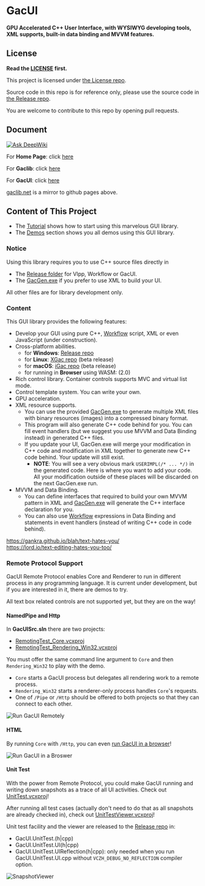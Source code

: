 # GacUI

**GPU Accelerated C++ User Interface, with WYSIWYG developing tools, XML supports, built-in data binding and MVVM features.**

## License

**Read the [LICENSE](https://github.com/vczh-libraries/GacUI/blob/master/LICENSE.md) first.**

This project is licensed under [the License repo](https://github.com/vczh-libraries/License).

Source code in this repo is for reference only, please use the source code in [the Release repo](https://github.com/vczh-libraries/Release).

You are welcome to contribute to this repo by opening pull requests.

## Document

[![Ask DeepWiki](https://deepwiki.com/badge.svg)](https://deepwiki.com/vczh-libraries/GacUI)

For **Home Page**: click [here](http://vczh-libraries.github.io)

For **Gaclib**: click [here](http://vczh-libraries.github.io/doc/current/home.html)

For **GacUI**: click [here](http://vczh-libraries.github.io/doc/current/gacui/home.html)

[gaclib.net](http://gaclib.net/) is a mirror to github pages above.

## Content of This Project

- The [Tutorial](http://vczh-libraries.github.io/doc/current/gacui/running.html) shows how to start using this marvelous GUI library.
- The [Demos](http://vczh-libraries.github.io/demo.html) section shows you all demos using this GUI library.

### Notice

Using this library requires you to use C++ source files directly in

- The [Release folder](https://github.com/vczh-libraries/GacUI/tree/master/Release) for Vlpp, Workflow or GacUI.
- The [GacGen.exe](https://github.com/vczh-libraries/GacUI/tree/master/Tools/GacGen) if you prefer to use XML to build your UI.

All other files are for library development only.

### Content

This GUI library provides the following features:

- Develop your GUI using pure C++, [Workflow](https://github.com/vczh-libraries/Workflow) script, XML or even JavaScript (under construction).
- Cross-platform abilities.
  - for **Windows**: [Release repo](https://github.com/vczh-libraries/Release)
  - for **Linux**: [XGac repo](https://github.com/vczh-libraries/gGac) (beta release)
  - for **macOS**: [iGac repo](https://github.com/vczh-libraries/iGac) (beta release)
  - for running in **Browser** using WASM: (2.0)
- Rich control library. Container controls supports MVC and virtual list mode.
- Control template system. You can write your own.
- GPU acceleration.
- XML resource supports.
  - You can use the provided [GacGen.exe](https://github.com/vczh-libraries/GacUI/tree/master/Tools/GacGen) to generate multiple XML files with binary resources (images) into a compressed binary format.
  - This program will also generate C++ code behind for you. You can fill event handlers (but we suggest you use MVVM and Data Binding instead) in generated C++ files.
  - If you update your UI, GacGen.exe will merge your modification in C++ code and modification in XML together to generate new C++ code behind. Your update will still exist.
    - **NOTE**: You will see a very obvious mark `USERIMPL(/* ... */)` in the generated code. Here is where you want to add your code. All your modification outside of these places will be discarded on the next GacGen.exe run.
- MVVM and Data Binding.
  - You can define interfaces that required to build your own MVVM pattern in XML and [GacGen.exe](https://github.com/vczh-libraries/GacUI/tree/master/Tools/GacGen) will generate the C++ interface declaration for you.
  - You can also use [Workflow](https://github.com/vczh-libraries/Workflow) expressions in Data Binding and statements in event handlers (instead of writing C++ code in code behind).

https://gankra.github.io/blah/text-hates-you/  
https://lord.io/text-editing-hates-you-too/

### Remote Protocol Support

GacUI Remote Protocol enables Core and Renderer to run in different process in any programming language. It is current under development, but if you are interested in it, there are demos to try.

All text box related controls are not supported yet, but they are on the way!

#### NamedPipe and Http

In **GacUISrc.sln** there are two projects:
- [RemotingTest_Core.vcxproj](https://github.com/vczh-libraries/GacUI/tree/master/Test/GacUISrc/RemotingTest_Core)
- [RemotingTest_Rendering_Win32.vcxproj](https://github.com/vczh-libraries/GacUI/tree/master/Test/GacUISrc/RemotingTest_Rendering_Win32)

You must offer the same command line argument to `Core` and then `Rendering_Win32` to play with the demo.
- `Core` starts a GacUI process but delegates all rendering work to a remote process.
- `Rendering_Win32` starts a renderer-only process handles `Core`'s requests.
- One of `/Pipe` or `/Http` should be offered to both projects so that they can connect to each other.

![Run GacUI Remotely](GacUIRemote.gif)

#### HTML

By running `Core` with `/Http`, you can even [run GacUI in a browser](https://github.com/vczh-libraries/GacJS)!

![Run GacUI in a Broswer](GacUIHtml1.gif)

#### Unit Test

With the power from Remote Protocol, you could make GacUI running and writing down snapshots as a trace of all UI activities.
Check out [UnitTest.vcxproj](https://github.com/vczh-libraries/GacUI/tree/master/Test/GacUISrc/UnitTest)!

After running all test cases (actually don't need to do that as all snapshots are already checked in),
check out [UnitTestViewer.vcxproj](https://github.com/vczh-libraries/GacUI/tree/master/Test/GacUISrc/UnitTestViewer)!

Unit test facility and the viewer are released to the [Release repo](https://github.com/vczh-libraries/Release/tree/master/Import) in:
- GacUI.UnitTest.(h|cpp)
- GacUI.UnitTest.UI(h|cpp)
- GacUI.UnitTest.UIReflection(h|cpp): only needed when you run GacUI.UnitTest.UI.cpp without `VCZH_DEBUG_NO_REFLECTION` compiler option.

![SnapshotViewer](GacUISnapshotViewer.gif)

